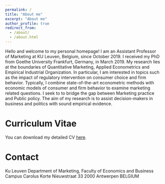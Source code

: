 ```yaml
---
permalink: /
title: "About me"
excerpt: "About me"
author_profile: true
redirect_from: 
  - /about/
  - /about.html
---
```


Hello and welcome to my personal homepage! I am an Assistant Professor of Marketing at KU Leuven, Belgium, since October 2019. I received my PhD from Goethe University Frankfurt, Germany, in March 2019. My research lies at the boundaries of Quantitative Marketing, Applied Econometrics and Empirical Industrial Organization.  In particular, I am interested in topics such as the impact of regulatory intervention on consumer choice and firm behavior. Typically, I combine state-of-the-art econometric methods with economic models of consumer and firm behavior to examine marketing related questions. I seek to to bridge the gap between Marketing practice and Public policy. The aim of my research is to assist decision-makers in business and politics with sound empirical evidence.


Curriculum Vitae
======

You can download my detailed CV [here](http://kotsche.github.io/files/CV_Homepage.pdf).

Contact
======

Ku Leuven
Department of Marketing, Faculty of Economics and Business
Campus Carolus
Korte Nieuwstraat 33
2000 Antwerpen
BELGIUM


